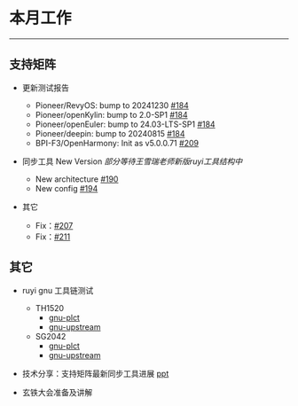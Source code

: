 # 本月工作

---

## 支持矩阵

- 更新测试报告
  - Pioneer/RevyOS: bump to 20241230 [#184](https://github.com/ruyisdk/support-matrix/pull/184)
  - Pioneer/openKylin: bump to 2.0-SP1 [#184](https://github.com/ruyisdk/support-matrix/pull/184)
  - Pioneer/openEuler: bump to 24.03-LTS-SP1 [#184](https://github.com/ruyisdk/support-matrix/pull/184)
  - Pioneer/deepin: bump to 20240815 [#184](https://github.com/ruyisdk/support-matrix/pull/184)
  - BPI-F3/OpenHarmony: Init as v5.0.0.71 [#209](https://github.com/ruyisdk/support-matrix/pull/209)
 
- 同步工具 New Version *部分等待王雪瑞老师新版ruyi工具结构中*
  - New architecture [#190](https://github.com/ruyisdk/support-matrix/pull/190)
  - New config  [#194](https://github.com/ruyisdk/support-matrix/pull/194)
 
- 其它
  - Fix：[#207](https://github.com/ruyisdk/support-matrix/pull/207)
  - Fix：[#211](https://github.com/ruyisdk/support-matrix/pull/212)
 

## 其它

- ruyi gnu 工具链测试
  - TH1520
    - [gnu-plct](https://github.com/QA-Team-lo/ruyisdk-gnu-tests/tree/main/gnu-plct/TH1520)
    - [gnu-upstream](https://github.com/QA-Team-lo/ruyisdk-gnu-tests/tree/main/gnu-upstream/TH1520)
  - SG2042
    - [gnu-plct](https://github.com/QA-Team-lo/ruyisdk-gnu-tests/tree/main/gnu-plct/SG2042)
    - [gnu-upstream](https://github.com/QA-Team-lo/ruyisdk-gnu-tests/tree/main/gnu-upstream/SG2042)
   
- 技术分享：支持矩阵最新同步工具进展 [ppt](https://github.com/wychlw/plct/tree/main/doc/support-matrix_ruyi-package_sync)

- 玄铁大会准备及讲解

